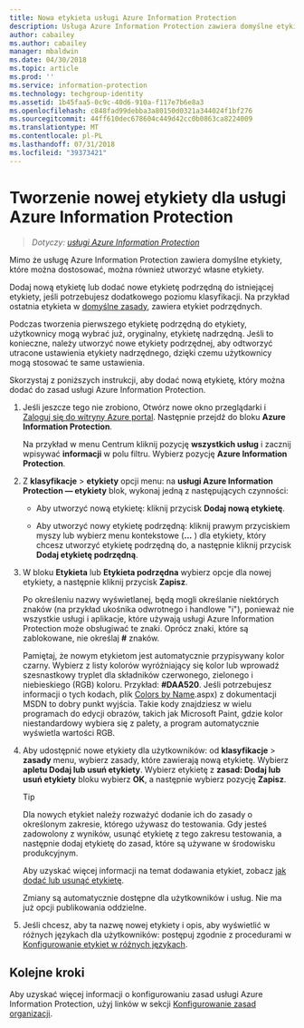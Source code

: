 ```yaml
---
title: Nowa etykieta usługi Azure Information Protection
description: Usługa Azure Information Protection zawiera domyślne etykiety z możliwością dostosowania, ale możesz też utworzyć własne etykiety, które użytkownicy zobaczą na pasku usługi Information Protection.
author: cabailey
ms.author: cabailey
manager: mbaldwin
ms.date: 04/30/2018
ms.topic: article
ms.prod: ''
ms.service: information-protection
ms.technology: techgroup-identity
ms.assetid: 1b45faa5-0c9c-40d6-910a-f117e7b6e8a3
ms.openlocfilehash: c848fad99debba3a80150d0321a344024f1bf276
ms.sourcegitcommit: 44ff610dec678604c449d42cc0b0863ca8224009
ms.translationtype: MT
ms.contentlocale: pl-PL
ms.lasthandoff: 07/31/2018
ms.locfileid: "39373421"
---
```

# <a name="how-to-create-a-new-label-for-azure-information-protection"></a>Tworzenie nowej etykiety dla usługi Azure Information Protection

>*Dotyczy: [usługi Azure Information Protection](https://azure.microsoft.com/pricing/details/information-protection)*

Mimo że usługę Azure Information Protection zawiera domyślne etykiety, które można dostosować, można również utworzyć własne etykiety.

Dodaj nową etykietę lub dodać nowe etykietę podrzędną do istniejącej etykiety, jeśli potrzebujesz dodatkowego poziomu klasyfikacji. Na przykład ostatnia etykieta w [domyślne zasady](configure-policy-default.md), zawiera etykiet podrzędnych.

Podczas tworzenia pierwszego etykietę podrzędną do etykiety, użytkownicy mogą wybrać już, oryginalny, etykietę nadrzędną. Jeśli to konieczne, należy utworzyć nowe etykiety podrzędnej, aby odtworzyć utracone ustawienia etykiety nadrzędnego, dzięki czemu użytkownicy mogą stosować te same ustawienia.

Skorzystaj z poniższych instrukcji, aby dodać nową etykietę, który można dodać do zasad usługi Azure Information Protection.

1. Jeśli jeszcze tego nie zrobiono, Otwórz nowe okno przeglądarki i [Zaloguj się do witryny Azure portal](configure-policy.md#signing-in-to-the-azure-portal). Następnie przejdź do bloku **Azure Information Protection**.
    
    Na przykład w menu Centrum kliknij pozycję **wszystkich usług** i zacznij wpisywać **informacji** w polu filtru. Wybierz pozycję **Azure Information Protection**.

2. Z **klasyfikacje** > **etykiety** opcji menu: na **usługi Azure Information Protection — etykiety** blok, wykonaj jedną z następujących czynności:
    
    - Aby utworzyć nową etykietę: kliknij przycisk **Dodaj nową etykietę**.
    
    - Aby utworzyć nowy etykietę podrzędną: kliknij prawym przyciskiem myszy lub wybierz menu kontekstowe (**...** ) dla etykiety, który chcesz utworzyć etykietę podrzędną do, a następnie kliknij przycisk **Dodaj etykietę podrzędną**.

4. W bloku **Etykieta** lub **Etykieta podrzędna** wybierz opcje dla nowej etykiety, a następnie kliknij przycisk **Zapisz**.
    
    Po określeniu nazwy wyświetlanej, będą mogli określanie niektórych znaków (na przykład ukośnika odwrotnego i handlowe "i"), ponieważ nie wszystkie usługi i aplikacje, które używają usługi Azure Information Protection może obsługiwać te znaki. Oprócz znaki, które są zablokowane, nie określaj **#** znaków.    
    
    Pamiętaj, że nowym etykietom jest automatycznie przypisywany kolor czarny. Wybierz z listy kolorów wyróżniający się kolor lub wprowadź szesnastkowy tryplet dla składników czerwonego, zielonego i niebieskiego (RGB) koloru. Przykład: **#DAA520**. Jeśli potrzebujesz informacji o tych kodach, plik [Colors by Name](https://msdn.microsoft.com/library/aa358802\(v=vs.85).aspx) z dokumentacji MSDN to dobry punkt wyjścia. Takie kody znajdziesz w wielu programach do edycji obrazów, takich jak Microsoft Paint, gdzie kolor niestandardowy wybiera się z palety, a program automatycznie wyświetla wartości RGB.

5. Aby udostępnić nowe etykiety dla użytkowników: od **klasyfikacje** > **zasady** menu, wybierz zasady, które zawierają nową etykietę. Wybierz **apletu Dodaj lub usuń etykiety**. Wybierz etykietę z **zasad: Dodaj lub usuń etykiety** bloku wybierz **OK**, a następnie wybierz pozycję **Zapisz**.
    
    >[!TIP]
    >Dla nowych etykiet należy rozważyć dodanie ich do zasady o określonym zakresie, którego używasz do testowania. Gdy jesteś zadowolony z wyników, usunąć etykietę z tego zakresu testowania, a następnie dodaj etykietę do zasad, które są używane w środowisku produkcyjnym.     
    
    Aby uzyskać więcej informacji na temat dodawania etykiet, zobacz [jak dodać lub usunąć etykietę](configure-policy-add-remove-label.md).
    
    Zmiany są automatycznie dostępne dla użytkowników i usług. Nie ma już opcji publikowania oddzielne.

6. Jeśli chcesz, aby ta nazwę nowej etykiety i opis, aby wyświetlić w różnych językach dla użytkowników: postępuj zgodnie z procedurami w [Konfigurowanie etykiet w różnych językach](configure-policy-languages.md). 

## <a name="next-steps"></a>Kolejne kroki

Aby uzyskać więcej informacji o konfigurowaniu zasad usługi Azure Information Protection, użyj linków w sekcji [Konfigurowanie zasad organizacji](configure-policy.md#configuring-your-organizations-policy).  


